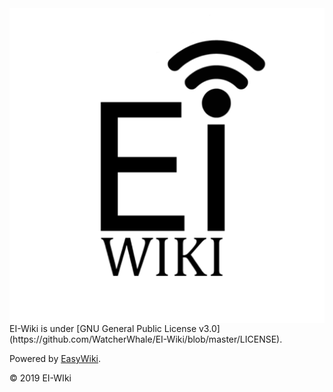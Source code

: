 <img src="/media/logo.png" style="float: left;margin-right: 25px;" class="max-h-100">
EI-Wiki is under [GNU General Public License v3.0](https://github.com/WatcherWhale/EI-Wiki/blob/master/LICENSE).

Powered by [EasyWiki](https://github.com/WatcherWhale/EasyWiki).

&copy; 2019 EI-WIki